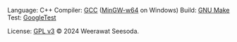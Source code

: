 Language: C++
Compiler: [GCC](https://gcc.gnu.org) ([MinGW-w64](https://www.mingw-w64.org) on Windows)
Build: [GNU Make](https://www.gnu.org/software/make)
Test: [GoogleTest](https://google.github.io/googletest)

License: [GPL v3](https://www.gnu.org/licenses/gpl-3.0.html)
© 2024 Weerawat Seesoda.
